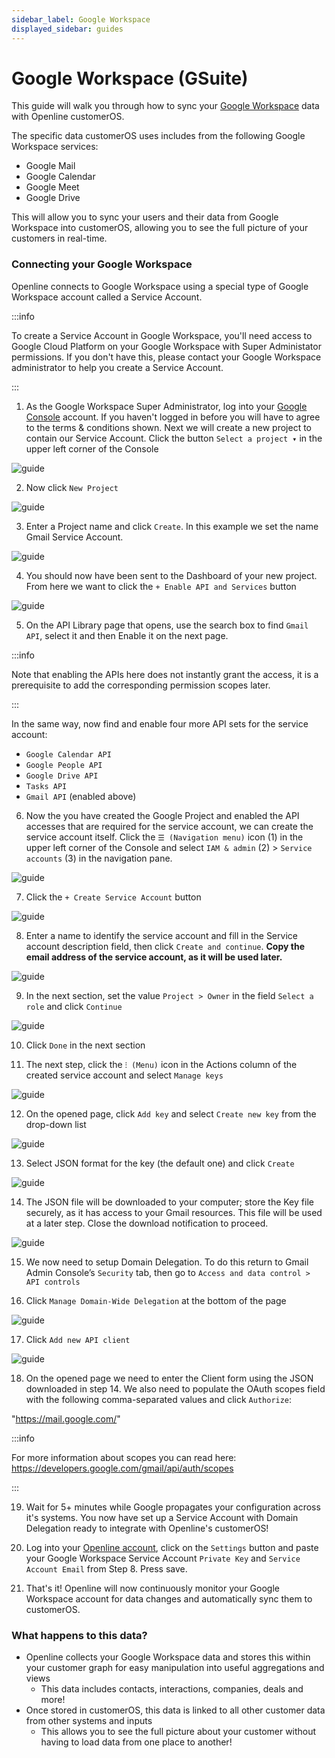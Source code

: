 ```yaml
---
sidebar_label: Google Workspace
displayed_sidebar: guides
---
```


# Google Workspace (GSuite)

This guide will walk you through how to sync your [Google Workspace][google-workspace] data with Openline customerOS. 

The specific data customerOS uses includes from the following Google Workspace services:

- Google Mail
- Google Calendar
- Google Meet
- Google Drive

This will allow you to sync your users and their data from Google Workspace into customerOS, allowing you to see the full picture of your customers in real-time.

### Connecting your Google Workspace

Openline connects to Google Workspace using a special type of Google Workspace account called a Service Account.  

:::info 

To create a Service Account in Google Workspace, you'll need access to Google Cloud Platform on your Google Workspace with Super Administator permissions.  If you don't have this, please contact your Google Workspace administrator to help you create a Service Account.

:::

1.  As the Google Workspace Super Administrator, log into your [Google Console][google-console] account. If you haven't logged in before you will have to agree to the terms & conditions shown.
Next we will create a new project to contain our Service Account. Click the button `Select a project ▾` in the upper left corner of the Console

![guide](@site/static/img/guides/google-workspace/google-0-select-project.png)

2. Now click `New Project`

![guide](@site/static/img/guides/google-workspace/google-1-new-project.png)

3. Enter a Project name and click `Create`. In this example we set the name Gmail Service Account.

![guide](@site/static/img/guides/google-workspace/google-2-create-project.png)

4. You should now have been sent to the Dashboard of your new project. From here we want to click the `+ Enable API and Services` button

![guide](@site/static/img/guides/google-workspace/google-3-enable-apis.png)

5. On the API Library page that opens, use the search box to find `Gmail API`, select it and then Enable it on the next page.

:::info

Note that enabling the APIs here does not instantly grant the access, it is a prerequisite to add the corresponding permission scopes later.

:::

In the same way, now find and enable four more API sets for the service account:

- `Google Calendar API`
- `Google People API`
- `Google Drive API`
- `Tasks API`
- `Gmail API` (enabled above)

<!--- TODO: @xvasi update with screenshot ---->

6. Now the you have created the Google Project and enabled the API accesses that are required for the service account, we can create the service account itself. Click the `☰ (Navigation menu)` icon (1) in the upper left corner of the Console and select `IAM & admin` (2) > `Service accounts` (3) in the navigation pane.

![guide](@site/static/img/guides/google-workspace/google-5-service-account-nav.png)

7. Click the `+ Create Service Account` button

![guide](@site/static/img/guides/google-workspace/google-6-create-service-account.png)

8. Enter a name to identify the service account and fill in the Service account description field, then click `Create and continue`. **Copy the email address of the service account, as it will be used later.**

![guide](@site/static/img/guides/google-workspace/google-7-service-account.png)

9. In the next section, set the value `Project > Owner` in the field `Select a role` and click `Continue`

![guide](@site/static/img/guides/google-workspace/google-8-select-roles.gif)

10. Click `Done` in the next section

<!--- TODO: @xvasi update with screenshot ---->

11. The next step, click the `⁝ (Menu)` icon in the Actions column of the created service account and select `Manage keys`

![guide](@site/static/img/guides/google-workspace/google-9-manage-keys.png)

12. On the opened page, click `Add key` and select `Create new key` from the drop-down list

![guide](@site/static/img/guides/google-workspace/google-10-add-key.png)

13. Select JSON format for the key (the default one) and click `Create`

![guide](@site/static/img/guides/google-workspace/google-11-create-json-key.png)

14. The JSON file will be downloaded to your computer; store the Key file securely, as it has access to your Gmail resources. This file will be used at a later step. Close the download notification to proceed.

![guide](@site/static/img/guides/google-workspace/google-12-download-notification.png)

15. We now need to setup Domain Delegation. To do this return to Gmail Admin Console’s `Security` tab, then go to `Access and data control > API controls`

<!--- TODO: @xvasi update with screenshot ---->

16. Click `Manage Domain-Wide Delegation` at the bottom of the page

![guide](@site/static/img/guides/google-workspace/google-13-domain-wide-delegation.png)

17. Click `Add new API client`

![guide](@site/static/img/guides/google-workspace/google-14-add-api-client.png)

18. On the opened page we need to enter the Client form using the JSON downloaded in step 14. We also need to populate the OAuth scopes field with the following comma-separated values and click `Authorize`:

"https://mail.google.com/"

<!--- TODO: @xvasi update with screenshot ---->

:::info

For more information about scopes you can read here: https://developers.google.com/gmail/api/auth/scopes

:::

19. Wait for 5+ minutes while Google propagates your configuration across it's systems. You now have set up a Service Account with Domain Delegation ready to integrate with Openline's customerOS!

20. Log into your [Openline account][openline], click on the `Settings` button and paste your Google Workspace Service Account `Private Key` and `Service Account Email` from Step 8.  Press save.

<!--- TODO: @xvasi update with where Private Key came from ---->

21. That's it!  Openline will now continuously monitor your Google Workspace account for data changes and automatically sync them to customerOS.

<!--- TODO: update with sync details ---->

### What happens to this data?

- Openline collects your Google Workspace data and stores this within your customer graph for easy manipulation into useful aggregations and views
  - This data includes contacts, interactions, companies, deals and more!
- Once stored in customerOS, this data is linked to all other customer data from other systems and inputs
  - This allows you to see the full picture about your customer without having to load data from one place to another!

<!--- References ---->

[google-workspace]: https://workspace.google.com/
[google-console]: https://console.cloud.google.com/
[openline]: https://spaces.openline.ai/
